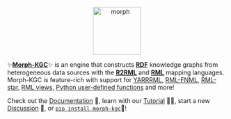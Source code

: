 <p align="center">
<img src="https://github.com/morph-kgc/morph-kgc/blob/main/logo/logo.png" height="110" alt="morph">
</p>

:sparkles:**[Morph-KGC](https://github.com/morph-kgc/morph-kgc/)**:sparkles: is an engine that constructs **[RDF](https://www.w3.org/TR/rdf11-concepts/)** knowledge graphs from heterogeneous data sources with the **[R2RML](https://www.w3.org/TR/r2rml/)** and **[RML](https://w3id.org/rml/core/spec)** mapping languages. Morph-KGC is feature-rich with support for [YARRRML](https://rml.io/yarrrml/spec/), [RML-FNML](https://w3id.org/rml/fnml/spec), [RML-star](https://w3id.org/rml/star/spec), [RML views]([https://oa.upm.es/73463/1/_2023___ESWC__RML_Tabular_Views.pdf](https://2023.eswc-conferences.org/wp-content/uploads/2023/05/paper_Arenas-Guerrero_2023_Boosting.pdf)), [Python user-defined functions](https://www.sciencedirect.com/science/article/pii/S2352711024000803) and more!

Check out the [Documentation](https://morph-kgc.readthedocs.io) :bookmark_tabs:, learn with our [Tutorial](https://colab.research.google.com/drive/1ByFx_NOEfTZeaJ1Wtw3UwTH3H3-Sye2O?usp=sharing) :woman_teacher:, start a new [Discussion](https://github.com/morph-kgc/morph-kgc/discussions) :speech_balloon:, or [`pip install morph-kgc`](https://pypi.org/project/morph-kgc/)🚀!
